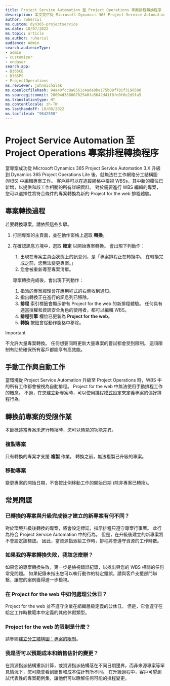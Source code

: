 ```yaml
---
title: Project Service Automation 至 Project Operations 專案排程轉換程序
description: 本文提供從 Microsoft Dynamics 365 Project Service Automation 到 Dynamics 365 Project Operations 的功能變更概觀。
author: ruhercul
ms.custom: dyn365-projectservice
ms.date: 10/07/2022
ms.topic: article
ms.author: ruhercul
audience: Admin
search.audienceType:
- admin
- customizer
- enduser
search.app:
- D365CE
- D365PS
- ProjectOperations
ms.reviewer: johnmichalak
ms.openlocfilehash: 84a40fcc9a8561c4ade0be175b08f701f3196508
ms.sourcegitcommit: 28004d38800782540fa5642d41f8fe0f6e2d9fa5
ms.translationtype: HT
ms.contentlocale: zh-TW
ms.lasthandoff: 10/08/2022
ms.locfileid: "9642558"
---
```

# <a name="project-service-automation-to-project-operations-project-scheduling-conversion-process"></a>Project Service Automation 至 Project Operations 專案排程轉換程序

當專案成功從 Microsoft Dynamics 365 Project Service Automation 3.X 升級到 Dynamics 365 Project Operations Lite 後，就無法在工作網格分工結構圖 (WBS) 中編輯專案工作。 客戶將可以在追蹤網格中檢視 WBSs，其中新的欄位已新增，以提供和該工作相關的所有詳細資料。 對於需要進行 WBS 編輯的專案，您可以選擇性將符合條件的專案轉換為新的 Project for the web 排程體驗。

## <a name="project-conversion-process"></a>專案轉換過程

若要轉換專案，請依照這些步驟。

1. 打開專案的主頁面，並在動作窗格上選取 **轉換**。
1. 在確認訊息方塊中，選取 **確定** 以開始專案轉換。 會出現下列動作：

    1. 出現在專案主頁面狀態上的訊息列，是「專案排程正在轉換中。 在轉換完成之前，您無法變更專案。」
    1. 您會被重新導至專案清單。

    專案轉換完成後，會出現下列動作：

    1. 指派的專案經理會在應用程式的右側收到通知。
    1. 指出轉換正在進行的訊息列已移除。
    1. **排程** 索引標籤會顯示帶有 Project for the web 的新排程體驗。 任何具有適當授權和資訊安全角色的使用者，都可以編輯 WBS。
    1. **排程引擎** 欄位已更新為 **Project for the web**。
    1. **轉換** 按鈕會從動作窗格中移除。

> [!IMPORTANT]
> 不允許大量專案轉換。 任何想要同時更新大量專案的嘗試都會受到限制。 這項限制有助於確保所有客戶都能享有高效能。

## <a name="manual-tasks-vs-automatic-tasks"></a>手動工作與自動工作

當環境從 Project Service Automation 升級至 Project Operations 時，WBS 中的所有工作都會被視為自動排程。 Project for the web 中無法使用手動排程工作的概念。 不過，在您建立新專案時，可以使用[排程模式](/project-management/scheduling-modes.md)設定來定義專案的偏好排程行為。

## <a name="restricted-operations-for-pre-conversion-projects"></a>轉換前專案的受限作業

本節概述當專案未進行轉換時，您可以預見的功能差異。

### <a name="copy-project"></a>複製專案

只有轉換的專案才支援 **複製** 作業。 轉換之前，無法複製已升級的專案。

### <a name="move-project"></a>移動專案

變更專案的開始日期，不會按比例移動工作的開始日期 (除非專案已轉換)。

## <a name="frequently-asked-questions"></a>常見問題

### <a name="what-are-the-differences-between-converted-projects-and-new-projects-that-are-created-after-the-upgrade-has-been-completed"></a>已轉換的專案與升級完成後才建立的新專案有何不同？

對於環境升級後轉換的專案，將會設定標誌，指示排程只遵守專案行事曆。 此行為符合 Project Service Automation 中的行為。 但是，在升級後建立的新專案將不會設定該標誌。 因此，當資源指派給工作時，排程將會遵守資源的工作時數。

### <a name="what-should-i-do-if-my-project-fails-to-be-converted"></a>如果我的專案轉換失敗，我該怎麼辦？

如果您的專案轉換失敗，第一步是檢視錯誤紀錄，以找出與您的 WBS 相關的任何常見問題。 如果紀錄未指出您可以執行動作的特定錯誤，請與客戶支援部門聯繫，讓您的案例獲得進一步檢視。

### <a name="how-are-business-closures-handled-in-project-for-the-web"></a>在 Project for the web 中如何處理公休日？

Project for the web 並不遵守企業在組織層級定義的公休日。 但是，它會遵守在給定工作時數範本中定義的其他休假類型。

### <a name="what-are-the-limitations-of-project-for-the-web"></a>Project for the web 的限制是什麼？

請參閱[建立分工結構圖：專案的限制](/project-management/create-wbs#project-limitations.md)。

### <a name="can-i-expect-changes-to-my-cost-and-sales-estimates"></a>我是否可以預期成本和銷售估計的變更？

在資源指派結構重新計算，或資源指派結構落在不同日期邊界，而非來源專案等罕見情況下，您可能會看到銷售和成本估計有所不同。 在升級過程中，客戶可望測試代表性的專案範例集，讓他們可以瞭解任何可能的排程變更。
